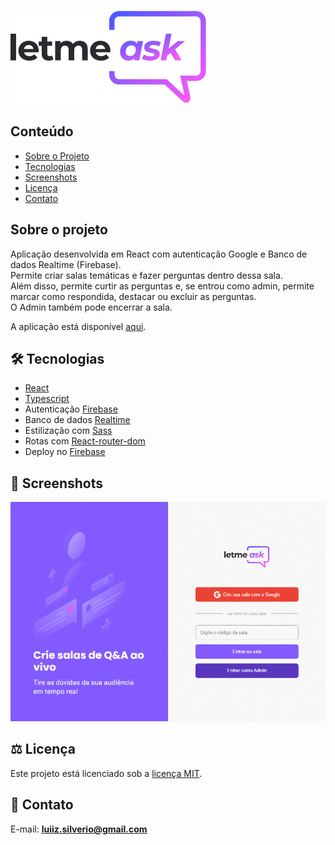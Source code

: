 ![Letmeask](https://github.com/luiizsilverio/letmeask/blob/main/src/assets/images/logo.svg)
## Conteúdo
* [Sobre o Projeto](#sobre-o-projeto)
* [Tecnologias](#hammer_and_wrench-tecnologias)
* [Screenshots](#camera_flash-screenshots)
* [Licença](#balance_scale-licença)
* [Contato](#email-contato)

## Sobre o projeto
Aplicação desenvolvida em React com autenticação Google e Banco de dados Realtime (Firebase).<br />
Permite criar salas temáticas e fazer perguntas dentro dessa sala.<br />
Além disso, permite curtir as perguntas e, se entrou como admin, permite marcar como respondida, destacar ou excluir as perguntas.<br />
O Admin também pode encerrar a sala.<br />

A aplicação está disponível [aqui](https://letmeask-nlw6-fdc48.web.app).

## :hammer_and_wrench: Tecnologias
* <ins>React</ins>
* <ins>Typescript</ins>
* Autenticação <ins>Firebase</ins>
* Banco de dados <ins>Realtime</ins>
* Estilização com <ins>Sass</ins>
* Rotas com <ins>React-router-dom</ins>
* Deploy no <ins>Firebase</ins>

## :camera_flash: Screenshots
![](https://github.com/luiizsilverio/letmeask/blob/main/src/assets/images/letmeask.gif)

## :balance_scale: Licença
Este projeto está licenciado sob a [licença MIT](LICENSE).

## :email: Contato

E-mail: [**luiiz.silverio@gmail.com**](mailto:luiiz.silverio@gmail.com)
